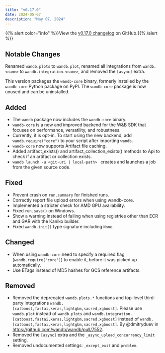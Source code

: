 ```yaml
---
title: "v0.17.0"
date: 2024-05-07
description: "May 07, 2024"
---
```


{{% alert color="info" %}}View the [v0.17.0 changelog](https://github.com/wandb/wandb/releases/tag/v0.17.0) on GitHub.{{% /alert %}}

## Notable Changes

Renamed `wandb.plots` to `wandb.plot`, renamed all integrations from `wandb.<name>` to `wandb.integration.<name>`, and removed the `[async]` extra.

This version packages the `wandb-core` binary, formerly installed by the `wandb-core` Python package on PyPI. The `wandb-core` package is now unused and can be uninstalled.

## Added

- The `wandb` package now includes the `wandb-core` binary. <!-- by @timoffex in https://github.com/wandb/wandb/pull/7381 -->
- `wandb-core` is a new and improved backend for the W&B SDK that focuses on performance, versatility, and robustness.
- Currently, it is opt-in. To start using the new backend, add `wandb.require("core")` to your script after importing `wandb`.
- `wandb-core` now supports Artifact file caching. <!-- by @moredatarequired in https://github.com/wandb/wandb/pull/7364 and https://github.com/wandb/wandb/pull/7366 -->
- Added artifact_exists() and artifact_collection_exists() methods to Api to check if an artifact or collection exists. <!-- by @amusipatla-wandb in https://github.com/wandb/wandb/pull/7483 -->
- `wandb launch -u <git-uri | local-path> ` creates and launches a job from the given source code. <!-- by @bcsherma in https://github.com/wandb/wandb/pull/7485 -->

## Fixed

- Prevent crash on `run.summary` for finished runs. <!-- by @dmitryduev in https://github.com/wandb/wandb/pull/7440 -->
- Correctly report file upload errors when using wandb-core. <!-- by @moredatarequired in https://github.com/wandb/wandb/pull/7196 -->
- Implemented a stricter check for AMD GPU availability. <!-- by @dmitryduev in https://github.com/wandb/wandb/pull/7322 -->
- Fixed `run.save()` on Windows. <!-- by @timoffex in https://github.com/wandb/wandb/pull/7412 -->
- Show a warning instead of failing when using registries other than ECR and GAR with the Kaniko builder. <!-- by @TimH98 in https://github.com/wandb/wandb/pull/7461 -->
- Fixed `wandb.init()` type signature including `None`. <!-- by @timoffex in https://github.com/wandb/wandb/pull/7563 -->

## Changed

- When using `wandb-core` need to specify a required flag (`wandb.require("core")`) to enable it, before it was picked up automatically. <!-- by @kptkin in https://github.com/wandb/wandb/pull/7228 -->
- Use ETags instead of MD5 hashes for GCS reference artifacts. <!-- by @moredatarequired in https://github.com/wandb/wandb/pull/7337 -->

## Removed

- Removed the deprecated `wandb.plots.*` functions and top-level third-party integrations `wandb.[catboost,fastai,keras,lightgbm,sacred,xgboost]`. Please use `wandb.plot` instead of `wandb.plots` and `wandb.integration.[catboost,fastai,keras,lightgbm,sacred,xgboost]` instead of `wandb.[catboost,fastai,keras,lightgbm,sacred,xgboost]`. By @dmitryduev in https://github.com/wandb/wandb/pull/7552.
- Removed the `[async]` extra and the `_async_upload_concurrency_limit` setting. <!-- by @moredatarequired in https://github.com/wandb/wandb/pull/7416 -->
- Removed undocumented settings: `_except_exit` and `problem`. <!-- by @timoffex in https://github.com/wandb/wandb/pull/7563 -->